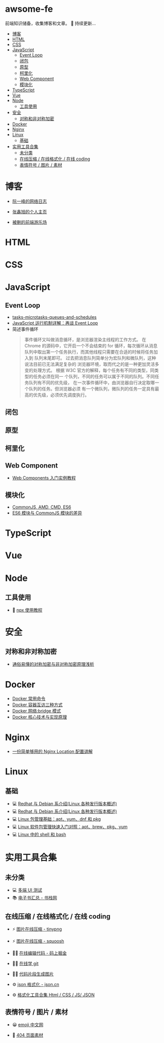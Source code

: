  <h1>awsome-fe</h1>

前端知识储备，收集博客和文章。 🚀 持续更新...

- [博客](#博客)
- [HTML](#html)
- [CSS](#css)
- [JavaScript](#javascript)
  - [Event Loop](#event-loop)
  - [闭包](#闭包)
  - [原型](#原型)
  - [柯里化](#柯里化)
  - [Web Component](#web-component)
  - [模块化](#模块化)
- [TypeScript](#typescript)
- [Vue](#vue)
- [Node](#node)
  - [工具使用](#工具使用)
- [安全](#安全)
  - [对称和非对称加密](#对称和非对称加密)
- [Docker](#docker)
- [Nginx](#nginx)
- [Linux](#linux)
  - [基础](#基础)
- [实用工具合集](#实用工具合集)
  - [未分类](#未分类)
  - [在线压缩 / 在线格式化 / 在线 coding](#在线压缩--在线格式化--在线-coding)
  - [表情符号 / 图片 / 素材](#表情符号--图片--素材)

# 博客

- [阮一峰的网络日志](https://www.ruanyifeng.com/blog/javascript/)

- [张鑫旭的个人主页](https://www.zhangxinxu.com/)

- [被删的前端游乐场](https://godbasin.github.io/front-end-playground/)

# HTML

# CSS

# JavaScript

## Event Loop

- [tasks-microtasks-queues-and-schedules](https://jakearchibald.com/2015/tasks-microtasks-queues-and-schedules/)
- [JavaScript 运行机制详解：再谈 Event Loop](https://www.ruanyifeng.com/blog/2014/10/event-loop.html)
- 简述事件循环
  > 事件循环⼜叫做消息循环，是浏览器渲染主线程的⼯作⽅式。
  > 在 Chrome 的源码中，它开启⼀个不会结束的 for 循环，每次循环从消息
  > 队列中取出第⼀个任务执⾏，⽽其他线程只需要在合适的时候将任务加⼊到
  > 队列末尾即可。
  > 过去把消息队列简单分为宏队列和微队列，这种说法⽬前已⽆法满⾜复杂的
  > 浏览器环境，取⽽代之的是⼀种更加灵活多变的处理⽅式。
  > 根据 W3C 官⽅的解释，每个任务有不同的类型，同类型的任务必须在同⼀
  > 个队列，不同的任务可以属于不同的队列。不同任务队列有不同的优先级，
  > 在⼀次事件循环中，由浏览器⾃⾏决定取哪⼀个队列的任务。但浏览器必须
  > 有⼀个微队列，微队列的任务⼀定具有最⾼的优先级，必须优先调度执⾏。

## 闭包

## 原型

## 柯里化

## Web Component

- [Web Components 入门实例教程](https://www.ruanyifeng.com/blog/2019/08/web_components.html)

## 模块化

- [CommonJS, AMD, CMD, ES6](https://juejin.cn/post/6844903576309858318)
- [ES6 模块与 CommonJS 模块的差异](https://wangdoc.com/es6/module-loader#es6-%E6%A8%A1%E5%9D%97%E4%B8%8E-commonjs-%E6%A8%A1%E5%9D%97%E7%9A%84%E5%B7%AE%E5%BC%82)

# TypeScript

# Vue

# Node

## 工具使用

- 📙 [npx 使用教程](https://www.ruanyifeng.com/blog/2019/02/npx.html)

# 安全

## 对称和非对称加密

- [通俗易懂的对称加密与非对称加密原理浅析](https://juejin.cn/post/6964558725839339533)

# Docker

- [Docker 常用命令](mds/docker/Docker%E5%B8%B8%E7%94%A8%E5%91%BD%E4%BB%A4.md)
- [Docker 容器互访三种方式](https://www.cnblogs.com/shenh/p/9714547.html)
- [Docker 网络:bridge 模式](https://www.cnblogs.com/freeaihub/p/13206077.html)
- [Docker 核心技术与实现原理](https://draveness.me/docker/)

# Nginx

- [一份简单够用的 Nginx Location 配置讲解](https://github.com/mqyqingfeng/Blog/issues/242)

# Linux

## 基础

- 💻 [Redhat 与 Debian 系介绍(Linux 各种发行版本概述)](https://blog.csdn.net/ithomer/article/details/9729933)
- 💻 [Redhat 与 Debian 系介绍(Linux 各种发行版本概述)](https://blog.csdn.net/ithomer/article/details/9729933)
- 💻 [Linux 包管理基础：apt、yum、dnf 和 pkg](https://linux.cn/article-8782-1.html)
- 💻 [Linux 软件包管理快速入门对照：apt、brew、pkg、yum](https://blog.csdn.net/netgc/article/details/118418402)
- 💻 [Linux 中的 shell 和 bash](https://www.cnblogs.com/csnd/p/11807739.html)

# 实用工具合集

## 未分类

- 💻️ [多端 UI 测试](https://responsively.app/)
- 📚 [电子书汇总 - 书栈网](https://www.bookstack.cn/explore?cid=18&tab=popular)

## 在线压缩 / 在线格式化 / 在线 coding

- ⚡️ [图片在线压缩 - tinypng](https://tinypng.com/)

- ⚡️ [图片在线压缩 - squoosh](https://squoosh.app/)

- 👨‍💻 [在线编辑代码 - 码上掘金](https://code.juejin.cn/)
- 👨‍💻 [在线学 git](https://learngitbranching.js.org/?locale=zh_CN)

- 👨‍💻 [代码片段生成图片](https://carbon.now.sh/)

- ⚙️ [json 格式化 - json.cn](https://www.json.cn/)

- ⚙️ [格式化工具合集 Html / CSS / JS/ JSON ](https://smalldev.tools/)

## 表情符号 / 图片 / 素材

- 😀 [emoji 中文网](https://www.emojiall.com/zh-hans)

- 🤪 [404 页面素材](https://error404.fun/)
